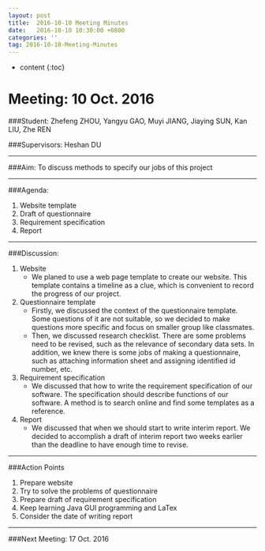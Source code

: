 ```yaml
---
layout: post
title:  2016-10-10 Meeting Minutes
date:   2016-10-10 10:30:00 +0800
categories: ''
tag: 2016-10-10-Meeting-Minutes
---
```


* content
{:toc}


# Meeting: 10 Oct. 2016###Student: 
Zhefeng ZHOU, Yangyu GAO, Muyi JIANG, Jiaying SUN, Kan LIU, Zhe REN

###Supervisors: 
Heshan DU---###Aim: To discuss methods to specify our jobs of this project

---
###Agenda: 1.	Website template2.	Draft of questionnaire3.	Requirement specification4.	Report---
###Discussion:1. Website	* We planed to use a web page template to create our website. This template contains a timeline as a clue, which is convenient to record the progress of our project.2. Questionnaire template	* Firstly, we discussed the context of the questionnaire template. Some questions of it are not suitable, so we decided to make questions more specific and focus on smaller group like classmates.  	* Then, we discussed research checklist. There are some problems need to be revised, such as the relevance of secondary data sets. In addition, we knew there is some jobs of making a questionnaire, such as attaching information sheet and assigning identified id number, etc.3. Requirement specification	* We discussed that how to write the requirement specification of our software. The specification should describe functions of our software. A method is to search online and find some templates as a reference.4. Report	* We discussed that when we should start to write interim report. We decided to accomplish a draft of interim report two weeks earlier than the deadline to have enough time to revise.

---
###Action Points1.	Prepare website2.	Try to solve the problems of questionnaire3.	Prepare draft of requirement specification4.	Keep learning Java GUI programming and LaTex5.	Consider the date of writing report	
---
	 ###Next Meeting: 17 Oct. 2016   

